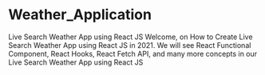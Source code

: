 # Weather_Application
Live Search Weather App using React JS
Welcome, on How to Create Live Search Weather App using React JS  in 2021. We will see React Functional Component, React Hooks, React Fetch API, and many more concepts in our Live Search Weather App using React JS
